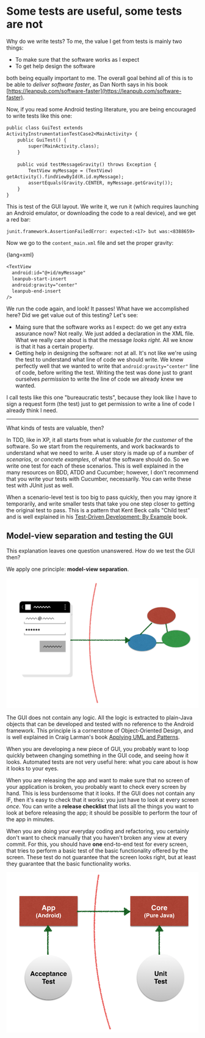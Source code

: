 # Some tests are useful, some tests are not

Why do we write tests?  To me, the value I get from tests is mainly two things:

  * To make sure that the software works as I expect
  * To get help design the software

both being equally important to me.  The overall goal behind all of this is to be able to *deliver software faster*, as Dan North says in his book [https://leanpub.com/software-faster](https://leanpub.com/software-faster).

Now, if you read some Android testing literature, you are being encouraged to write tests like this one:

~~~~~~~~
public class GuiTest extends ActivityInstrumentationTestCase2<MainActivity> {
    public GuiTest() {
        super(MainActivity.class);
    }

    public void testMessageGravity() throws Exception {
        TextView myMessage = (TextView) getActivity().findViewById(R.id.myMessage);
        assertEquals(Gravity.CENTER, myMessage.getGravity());
    }
}
~~~~~~~~

This is test of the GUI layout.  We write it, we run it (which requires launching an Android emulator, or downloading the code to a real device), and we get a red bar:

~~~~~~~~
junit.framework.AssertionFailedError: expected:<17> but was:<8388659>
~~~~~~~~

Now we go to the `content_main.xml` file and set the proper gravity:

{lang=xml}
~~~~~~~~
<TextView
  android:id="@+id/myMessage"
  leanpub-start-insert
  android:gravity="center"
  leanpub-end-insert
/>
~~~~~~~~

We run the code again, and look! It passes!  What have we accomplished here? Did we get value out of this testing?  Let's see:

 * Maing sure that the software works as I expect: do we get any extra assurance now?  Not really.  We just added a declaration in the XML file.  What we really care about is that the message *looks right*.  All we know is that it has a certain property.
 * Getting help in designing the software: not at all.  It's not like we're using the test to understand what line of code we should write. We knew perfectly well that we wanted to write that `android:gravity="center"` line of code, before writing the test. Writing the test was done just to grant ourselves *permission* to write the line of code we already knew we wanted.

I call tests like this one "bureaucratic tests", because they look like I have to sign a request form (the test) just to get permission to write a line of code I already think I need.

* * *

What kinds of tests are valuable, then?

In TDD, like in XP, it all starts from what is valuable *for the customer* of the software.  So we start from the requirements, and work backwards to understand what we need to write.  A user story is made up of a number of *scenarios*, or *concrete examples*, of what the software should do.  So we write one test for each of these scenarios.  This is well explained in the many resources on BDD, ATDD and Cucumber; however, I don't recommend that you write your tests with Cucumber, necessarily.  You can write these test with JUnit just as well.

When a scenario-level test is too big to pass quickly, then you may ignore it temporarily, and write smaller tests that take you one step closer to getting the original test to pass.  This is a pattern that Kent Beck calls "Child test" and is well explained in his [Test-Driven Development: By Example](#tdd) book.


## Model-view separation and testing the GUI

This explanation leaves one question unanswered.  How do we test the GUI then?

We apply one principle: **model-view separation**.

![Model-view separation](images/some-tests-are-useful/model-view-separation.png)

The GUI does not contain any logic.  All the logic is extracted to plain-Java objects that can be developed and tested with no reference to the Android framework.  This principle is a cornerstone of Object-Oriented Design, and is well explained in Craig Larman's book [Applying UML and Patterns](http://www.craiglarman.com/wiki/index.php?title=Books_by_Craig_Larman#Applying_UML_and_Patterns).

When you are developing a new piece of GUI,  you probably want to loop quickly between changing something in the GUI code, and seeing how it looks.  Automated tests are not very useful here: what you care about is how it looks to your eyes.

When you are releasing the app and want to make sure that no screen of your application is broken, you probably want to check every screen by hand.  This is less burdensome that it looks.  If the GUI does not contain any IF, then it's easy to check that it works: you just have to look at every screen *once*.  You can write a **release checklist** that lists all the things you want to look at before releasing the app; it should be possible to perform the tour of the app in minutes.

When you are doing your everyday coding and refactoring, you certainly don't want to check manually that you haven't broken any view at every commit.  For this, you should have **one** end-to-end test for every screen, that tries to perform a basic test of the basic functionality offered by the screen.  These test do not guarantee that the screen looks right, but at least they guarantee that the basic functionality works.

![A few tests exercise the GUI, most of the tests don't](images/some-tests-are-useful/model-view-separation-2.png)


